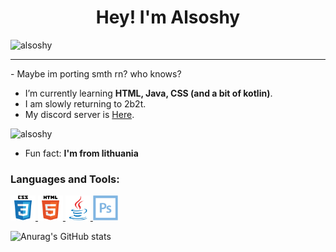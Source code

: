 
<h1 align="center">Hey! I'm Alsoshy</h1>

<p align="left"> <img src="https://img.shields.io/badge/Fav-color%20scheme-gray.svg?colorA=655BE1&colorB=4F44D6&style=for-the-badge" alt="alsoshy" /> </p>
<hr>
- Maybe im porting smth rn? who knows?

- I’m currently learning **HTML, Java, CSS (and a bit of kotlin)**.
- I am slowly returning to 2b2t.
- My discord server is [Here](https://discord.gg/g8ZxrmBAt9).


 <img src="https://img.shields.io/badge/Discord:-alsoshy-gray.svg?colorA=5865F2&colorB=636ee2&style=for-the-badge" alt="alsoshy" />

- Fun fact: **I'm from lithuania** 
</p>

<h3 align="left">Languages and Tools:</h3>
<p align="left"> <a href="https://www.w3schools.com/css/" target="_blank" rel="noreferrer"> <img src="https://raw.githubusercontent.com/devicons/devicon/master/icons/css3/css3-original-wordmark.svg" alt="css3" width="40" height="40"/> </a> <a href="https://www.w3.org/html/" target="_blank" rel="noreferrer"> <img src="https://raw.githubusercontent.com/devicons/devicon/master/icons/html5/html5-original-wordmark.svg" alt="html5" width="40" height="40"/> </a> <a href="https://www.java.com" target="_blank" rel="noreferrer"> <img src="https://raw.githubusercontent.com/devicons/devicon/master/icons/java/java-original.svg" alt="java" width="40" height="40"/> </a> <a   <a href="https://www.photoshop.com/en" target="_blank" rel="noreferrer"> <img src="https://raw.githubusercontent.com/devicons/devicon/master/icons/photoshop/photoshop-line.svg" alt="photoshop" width="40" height="40"/> </a> </p>

![Anurag's GitHub stats](https://github-readme-stats.vercel.app/api?username=alsoshy&show_icons=true&theme=tokyonight)
